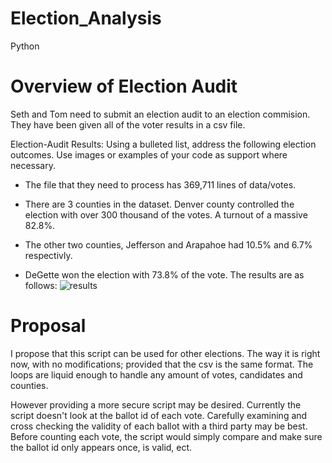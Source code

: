 # Election_Analysis
Python
# Overview of Election Audit
Seth and Tom need to submit an election audit to an election commision. They have been given all of the voter results in a csv file.

Election-Audit Results: Using a bulleted list, address the following election outcomes. Use images or examples of your code as support where necessary.
* The file that they need to process has 369,711 lines of data/votes.
* There are 3 counties in the dataset. Denver county controlled the election with over 300 thousand of the votes. A turnout of a massive 82.8%.
* The other two counties, Jefferson and Arapahoe had 10.5% and 6.7% respectivly.

* DeGette won the election with 73.8% of the vote. The results are as follows: 
![results](https://github.com/James-Harkin/Election_Analysis/blob/main/image.jpg?)
# Proposal
I propose that this script can be used for other elections. The way it is right now, with no modifications; provided that the csv is the same format. The loops are liquid enough to handle any amount of votes, candidates and counties.

However providing a more secure script may be desired. Currently the script doesn't look at the ballot id of each vote. Carefully examining and cross checking the validity of each ballot with a third party may be best. Before counting each vote, the script would simply compare and make sure the ballot id only appears once, is valid, ect.
